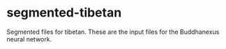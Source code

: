 # segmented-tibetan
Segmented files for tibetan. These are the input files for the Buddhanexus neural network.
